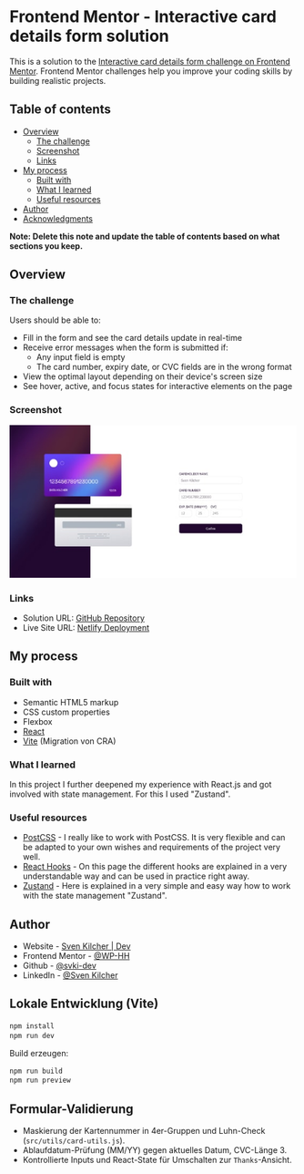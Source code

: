 # Frontend Mentor - Interactive card details form solution

This is a solution to the [Interactive card details form challenge on Frontend Mentor](https://www.frontendmentor.io/challenges/interactive-card-details-form-XpS8cKZDWw). Frontend Mentor challenges help you improve your coding skills by building realistic projects.

## Table of contents

-   [Overview](#overview)
    -   [The challenge](#the-challenge)
    -   [Screenshot](#screenshot)
    -   [Links](#links)
-   [My process](#my-process)
    -   [Built with](#built-with)
    -   [What I learned](#what-i-learned)
    -   [Useful resources](#useful-resources)
-   [Author](#author)
-   [Acknowledgments](#acknowledgments)

**Note: Delete this note and update the table of contents based on what sections you keep.**

## Overview

### The challenge

Users should be able to:

-   Fill in the form and see the card details update in real-time
-   Receive error messages when the form is submitted if:
    -   Any input field is empty
    -   The card number, expiry date, or CVC fields are in the wrong format
-   View the optimal layout depending on their device's screen size
-   See hover, active, and focus states for interactive elements on the page

### Screenshot

![](/src/assets/images/Interactive%20Card%20Details%20-%20small.jpg)

### Links

-   Solution URL: [GitHub Repository](https://github.com/svki-dev/interactive-card-details)
-   Live Site URL: [Netlify Deployment](https://sven-kilcher-interactive-card-details.netlify.app/)

## My process

### Built with

-   Semantic HTML5 markup
-   CSS custom properties
-   Flexbox
-   [React](https://reactjs.org/)
-   [Vite](https://vitejs.dev/) (Migration von CRA)

### What I learned

In this project I further deepened my experience with React.js and got involved with state management. For this I used "Zustand".

### Useful resources

-   [PostCSS](https://postcss.org/) - I really like to work with PostCSS. It is very flexible and can be adapted to your own wishes and requirements of the project very well.
-   [React Hooks](https://react-hook-form.com/) - On this page the different hooks are explained in a very understandable way and can be used in practice right away.
-   [Zustand](https://github.com/pmndrs/zustand) - Here is explained in a very simple and easy way how to work with the state management "Zustand".

## Author

-   Website - [Sven Kilcher | Dev](https://sven-kilcher.dev/)
-   Frontend Mentor - [@WP-HH](https://www.frontendmentor.io/profile/WP-HH)
-   Github - [@svki-dev](https://github.com/svki-dev)
-   LinkedIn - [@Sven Kilcher](https://www.linkedin.com/in/sven-kilcher-b5a2331b5/)

## Lokale Entwicklung (Vite)

```bash
npm install
npm run dev
```

Build erzeugen:

```bash
npm run build
npm run preview
```

## Formular-Validierung

-   Maskierung der Kartennummer in 4er-Gruppen und Luhn-Check (`src/utils/card-utils.js`).
-   Ablaufdatum-Prüfung (MM/YY) gegen aktuelles Datum, CVC-Länge 3.
-   Kontrollierte Inputs und React-State für Umschalten zur `Thanks`-Ansicht.
